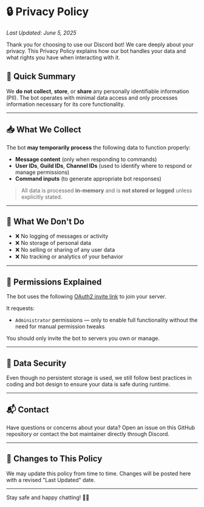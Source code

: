 # 🔒 Privacy Policy

_Last Updated: June 5, 2025_

Thank you for choosing to use our Discord bot! We care deeply about your privacy. This Privacy Policy explains how our bot handles your data and what rights you have when interacting with it.

## 📌 Quick Summary

We **do not collect**, **store**, or **share** any personally identifiable information (PII). The bot operates with minimal data access and only processes information necessary for its core functionality.

---

## 📥 What We Collect

The bot **may temporarily process** the following data to function properly:

- **Message content** (only when responding to commands)
- **User IDs**, **Guild IDs**, **Channel IDs** (used to identify where to respond or manage permissions)
- **Command inputs** (to generate appropriate bot responses)

> All data is processed **in-memory** and is **not stored or logged** unless explicitly stated.

---

## 🚫 What We Don't Do

- ❌ No logging of messages or activity
- ❌ No storage of personal data
- ❌ No selling or sharing of any user data
- ❌ No tracking or analytics of your behavior

---

## 🔐 Permissions Explained

The bot uses the following [OAuth2 invite link](https://discord.com/oauth2/authorize?client_id=1344672045073698888&permissions=8&integration_type=0&scope=bot) to join your server.

It requests:
- `Administrator` permissions — only to enable full functionality without the need for manual permission tweaks

You should only invite the bot to servers you own or manage.

---

## 🧰 Data Security

Even though no persistent storage is used, we still follow best practices in coding and bot design to ensure your data is safe during runtime.

---

## 📬 Contact

Have questions or concerns about your data? Open an issue on this GitHub repository or contact the bot maintainer directly through Discord.

---

## 📝 Changes to This Policy

We may update this policy from time to time. Changes will be posted here with a revised "Last Updated" date.

---

Stay safe and happy chatting! 💬✨
